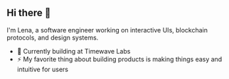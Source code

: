 ## Hi there 👋

<!--
**elenamik/elenamik** is a ✨ _special_ ✨ repository because its `README.md` (this file) appears on your GitHub profile.

Here are some ideas to get you started:

- 🔭 I’m currently working on ...
- 🌱 I’m currently learning ...
- 👯 I’m looking to collaborate on ...
- 🤔 I’m looking for help with ...
- 💬 Ask me about ...
- 📫 How to reach me: ...
- 😄 Pronouns: ...
- ⚡ Fun fact: ...
-->
I'm Lena, a software engineer working on interactive UIs, blockchain protocols, and design systems.

- 🌱 Currently building at Timewave Labs
- ⚡ My favorite thing about building products is making things easy and intuitive for users
